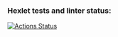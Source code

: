 ### Hexlet tests and linter status:
[![Actions Status](https://github.com/Valsym/layout-designer-project-lvl2/workflows/hexlet-check/badge.svg)](https://github.com/Valsym/layout-designer-project-lvl2/actions)
